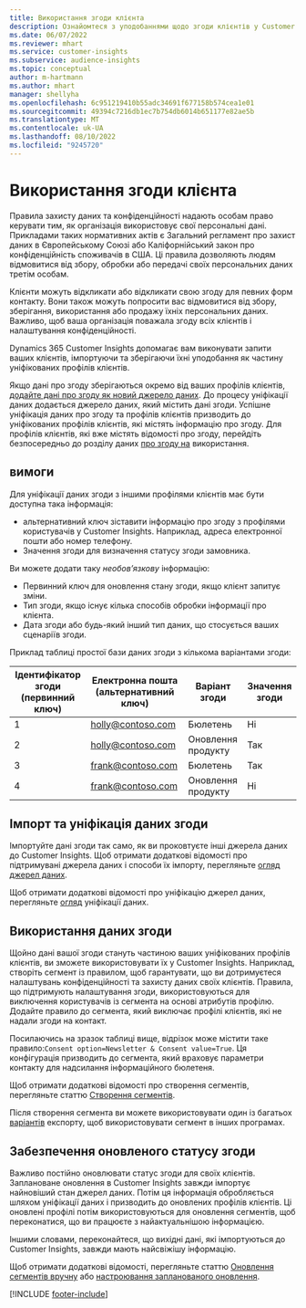 ```yaml
---
title: Використання згоди клієнта
description: Ознайомтеся з уподобаннями щодо згоди клієнтів у Customer Insights, імпортуючи дані про згоду.
ms.date: 06/07/2022
ms.reviewer: mhart
ms.service: customer-insights
ms.subservice: audience-insights
ms.topic: conceptual
author: m-hartmann
ms.author: mhart
manager: shellyha
ms.openlocfilehash: 6c951219410b55adc34691f677158b574cea1e01
ms.sourcegitcommit: 49394c7216db1ec7b754db6014b651177e82ae5b
ms.translationtype: MT
ms.contentlocale: uk-UA
ms.lasthandoff: 08/10/2022
ms.locfileid: "9245720"
---
```

# <a name="use-customer-consent"></a>Використання згоди клієнта

Правила захисту даних та конфіденційності надають особам право керувати тим, як організація використовує свої персональні дані. Прикладами таких нормативних актів є Загальний регламент про захист даних в Європейському Союзі або Каліфорнійський закон про конфіденційність споживачів в США. Ці правила дозволяють людям відмовитися від збору, обробки або передачі своїх персональних даних третім особам.  

Клієнти можуть відкликати або відкликати свою згоду для певних форм контакту. Вони також можуть попросити вас відмовитися від збору, зберігання, використання або продажу їхніх персональних даних. Важливо, щоб ваша організація поважала згоду всіх клієнтів і налаштування конфіденційності.  

Dynamics 365 Customer Insights допомагає вам виконувати запити ваших клієнтів, імпортуючи та зберігаючи їхні уподобання як частину уніфікованих профілів клієнтів.

Якщо дані про згоду зберігаються окремо від ваших профілів клієнтів, [додайте дані про згоду як новий джерело даних](#import-and-unify-consent-data). До процесу уніфікації даних додається джерело даних, який містить дані згоди. Успішне уніфікація даних про згоду та профілів клієнтів призводить до уніфікованих профілів клієнтів, які містять інформацію про згоду. Для профілів клієнтів, які вже містять відомості про згоду, перейдіть безпосередньо до розділу даних [про згоду на](#use-consent-data) використання.

## <a name="prerequisites"></a>вимоги

Для уніфікації даних згоди з іншими профілями клієнтів має бути доступна така інформація:

- альтернативний ключ зіставити інформацію про згоду з профілями користувачів у Customer Insights. Наприклад, адреса електронної пошти або номер телефону.
- Значення згоди для визначення статусу згоди замовника.

Ви можете додати таку *необов’язкову* інформацію:

- Первинний ключ для оновлення стану згоди, якщо клієнт запитує зміни.
- Тип згоди, якщо існує кілька способів обробки інформації про клієнта.
- Дата згоди або будь-який інший тип даних, що стосується ваших сценаріїв згоди.

Приклад таблиці простої бази даних згоди з кількома варіантами згоди:

|Ідентифікатор згоди (первинний ключ)   |Електронна пошта (альтернативний ключ)  |Варіант згоди  |Значення згоди  |
|---------|---------|---------|---------|
|1    |  holly@contoso.com       |  Бюлетень       |  Ні       |
|2    |  holly@contoso.com       |  Оновлення продукту       |  Так       |
|3    |  frank@contoso.com       |  Бюлетень       | Так        |
|4    |  frank@contoso.com       |  Оновлення продукту       |  Ні       |

## <a name="import-and-unify-consent-data"></a>Імпорт та уніфікація даних згоди

Імпортуйте дані згоди так само, як ви проковтуєте інші джерела даних до Customer Insights. Щоб отримати додаткові відомості про підтримувані джерела даних і способи їх імпорту, перегляньте [огляд джерел даних](data-sources.md).

Щоб отримати додаткові відомості про уніфікацію джерел даних, перегляньте [огляд](data-unification.md) уніфікації даних.

## <a name="use-consent-data"></a>Використання даних згоди

Щойно дані вашої згоди стануть частиною ваших уніфікованих профілів клієнтів, ви зможете використовувати їх у Customer Insights. Наприклад, створіть сегмент із правилом, щоб гарантувати, що ви дотримуєтеся налаштувань конфіденційності та захисту даних своїх клієнтів. Правила, що підтримують налаштування згоди, використовуються для виключення користувачів із сегмента на основі атрибутів профілю. Додайте правило до сегмента, який виключає профілі клієнтів, які не надали згоди на контакт.

Посилаючись на зразок таблиці вище, відрізок може містити таке правило:`Consent option=Newsletter & Consent value=True`. Ця конфігурація призводить до сегмента, який враховує параметри контакту для надсилання інформаційного бюлетеня.

Щоб отримати додаткові відомості про створення сегментів, перегляньте статтю [Створення сегментів](segment-builder.md).

Після створення сегмента ви можете використовувати один із багатьох [варіантів](export-destinations.md) експорту, щоб використовувати сегмент в інших програмах.

## <a name="ensure-updated-consent-status"></a>Забезпечення оновленого статусу згоди

Важливо постійно оновлювати статус згоди для своїх клієнтів. Заплановане оновлення в Customer Insights завжди імпортує найновіший стан джерел даних. Потім ця інформація обробляється шляхом уніфікації даних і призводить до оновлених профілів клієнтів. Ці оновлені профілі потім використовуються для оновлення сегментів, щоб переконатися, що ви працюєте з найактуальнішою інформацією.

Іншими словами, переконайтеся, що вихідні дані, які імпортуються до Customer Insights, завжди мають найсвіжішу інформацію.

Щоб отримати додаткові відомості, перегляньте статтю [Оновлення сегментів вручну](segments.md#refresh-segments) або [настроювання запланованого оновлення](schedule-refresh.md).

[!INCLUDE [footer-include](includes/footer-banner.md)]
